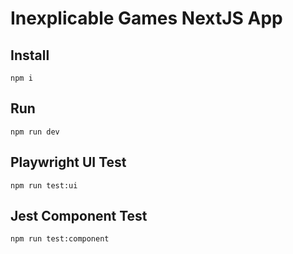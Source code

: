 # Inexplicable Games NextJS App

## Install

`npm i`

## Run

`npm run dev`

## Playwright UI Test

`npm run test:ui`

## Jest Component Test

`npm run test:component`

